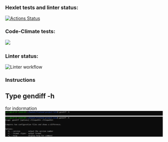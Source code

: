 ### Hexlet tests and linter status:
[![Actions Status](https://github.com/iFoxtrot33/frontend-project-lvl2/workflows/hexlet-check/badge.svg)](https://github.com/iFoxtrot33/frontend-project-lvl2/actions)

### Code-Climate tests:
<a href="https://codeclimate.com/github/iFoxtrot33/frontend-project-lvl2/maintainability"><img src="https://api.codeclimate.com/v1/badges/a9e791f05c3d1d06c227/maintainability" /></a>

### Linter status:
![Linter workflow](https://github.com/iFoxtrot33/frontend-project-lvl2/actions/workflows/main.yml/badge.svg)

### Instructions
## Type gendiff -h 
for indormation
![help](pictures/1.png?raw=true "help info")
![help](pictures/2.png?raw=true "help info")